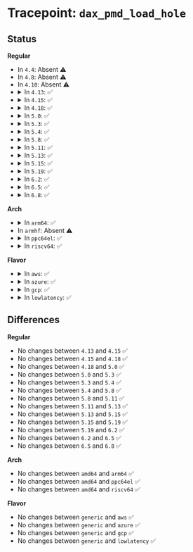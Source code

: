 # Tracepoint: <code>dax_pmd_load_hole</code>

## Status
<b>Regular</b>
<ul>
<li>
In <code>4.4</code>: Absent ⚠️
</li>
<li>
In <code>4.8</code>: Absent ⚠️
</li>
<li>
In <code>4.10</code>: Absent ⚠️
</li>
<li>
<details>
<summary>In <code>4.13</code>: ✅</summary>

Event:

```c
struct trace_event_raw_dax_pmd_load_hole_class {
    struct trace_entry ent;
    long unsigned int ino;
    long unsigned int vm_flags;
    long unsigned int address;
    struct page *zero_page;
    void *radix_entry;
    dev_t dev;
    char __data[0];
};
```
Function:

```c
void trace_event_raw_event_dax_pmd_load_hole_class(void *__data, struct inode *inode, struct vm_fault *vmf, struct page *zero_page, void *radix_entry);
```
</details>
</li>
<li>
<details>
<summary>In <code>4.15</code>: ✅</summary>

Event:

```c
struct trace_event_raw_dax_pmd_load_hole_class {
    struct trace_entry ent;
    long unsigned int ino;
    long unsigned int vm_flags;
    long unsigned int address;
    struct page *zero_page;
    void *radix_entry;
    dev_t dev;
    char __data[0];
};
```
Function:

```c
void trace_event_raw_event_dax_pmd_load_hole_class(void *__data, struct inode *inode, struct vm_fault *vmf, struct page *zero_page, void *radix_entry);
```
</details>
</li>
<li>
<details>
<summary>In <code>4.18</code>: ✅</summary>

Event:

```c
struct trace_event_raw_dax_pmd_load_hole_class {
    struct trace_entry ent;
    long unsigned int ino;
    long unsigned int vm_flags;
    long unsigned int address;
    struct page *zero_page;
    void *radix_entry;
    dev_t dev;
    char __data[0];
};
```
Function:

```c
void trace_event_raw_event_dax_pmd_load_hole_class(void *__data, struct inode *inode, struct vm_fault *vmf, struct page *zero_page, void *radix_entry);
```
</details>
</li>
<li>
<details>
<summary>In <code>5.0</code>: ✅</summary>

Event:

```c
struct trace_event_raw_dax_pmd_load_hole_class {
    struct trace_entry ent;
    long unsigned int ino;
    long unsigned int vm_flags;
    long unsigned int address;
    struct page *zero_page;
    void *radix_entry;
    dev_t dev;
    char __data[0];
};
```
Function:

```c
void trace_event_raw_event_dax_pmd_load_hole_class(void *__data, struct inode *inode, struct vm_fault *vmf, struct page *zero_page, void *radix_entry);
```
</details>
</li>
<li>
<details>
<summary>In <code>5.3</code>: ✅</summary>

Event:

```c
struct trace_event_raw_dax_pmd_load_hole_class {
    struct trace_entry ent;
    long unsigned int ino;
    long unsigned int vm_flags;
    long unsigned int address;
    struct page *zero_page;
    void *radix_entry;
    dev_t dev;
    char __data[0];
};
```
Function:

```c
void trace_event_raw_event_dax_pmd_load_hole_class(void *__data, struct inode *inode, struct vm_fault *vmf, struct page *zero_page, void *radix_entry);
```
</details>
</li>
<li>
<details>
<summary>In <code>5.4</code>: ✅</summary>

Event:

```c
struct trace_event_raw_dax_pmd_load_hole_class {
    struct trace_entry ent;
    long unsigned int ino;
    long unsigned int vm_flags;
    long unsigned int address;
    struct page *zero_page;
    void *radix_entry;
    dev_t dev;
    char __data[0];
};
```
Function:

```c
void trace_event_raw_event_dax_pmd_load_hole_class(void *__data, struct inode *inode, struct vm_fault *vmf, struct page *zero_page, void *radix_entry);
```
</details>
</li>
<li>
<details>
<summary>In <code>5.8</code>: ✅</summary>

Event:

```c
struct trace_event_raw_dax_pmd_load_hole_class {
    struct trace_entry ent;
    long unsigned int ino;
    long unsigned int vm_flags;
    long unsigned int address;
    struct page *zero_page;
    void *radix_entry;
    dev_t dev;
    char __data[0];
};
```
Function:

```c
void trace_event_raw_event_dax_pmd_load_hole_class(void *__data, struct inode *inode, struct vm_fault *vmf, struct page *zero_page, void *radix_entry);
```
</details>
</li>
<li>
<details>
<summary>In <code>5.11</code>: ✅</summary>

Event:

```c
struct trace_event_raw_dax_pmd_load_hole_class {
    struct trace_entry ent;
    long unsigned int ino;
    long unsigned int vm_flags;
    long unsigned int address;
    struct page *zero_page;
    void *radix_entry;
    dev_t dev;
    char __data[0];
};
```
Function:

```c
void trace_event_raw_event_dax_pmd_load_hole_class(void *__data, struct inode *inode, struct vm_fault *vmf, struct page *zero_page, void *radix_entry);
```
</details>
</li>
<li>
<details>
<summary>In <code>5.13</code>: ✅</summary>

Event:

```c
struct trace_event_raw_dax_pmd_load_hole_class {
    struct trace_entry ent;
    long unsigned int ino;
    long unsigned int vm_flags;
    long unsigned int address;
    struct page *zero_page;
    void *radix_entry;
    dev_t dev;
    char __data[0];
};
```
Function:

```c
void trace_event_raw_event_dax_pmd_load_hole_class(void *__data, struct inode *inode, struct vm_fault *vmf, struct page *zero_page, void *radix_entry);
```
</details>
</li>
<li>
<details>
<summary>In <code>5.15</code>: ✅</summary>

Event:

```c
struct trace_event_raw_dax_pmd_load_hole_class {
    struct trace_entry ent;
    long unsigned int ino;
    long unsigned int vm_flags;
    long unsigned int address;
    struct page *zero_page;
    void *radix_entry;
    dev_t dev;
    char __data[0];
};
```
Function:

```c
void trace_event_raw_event_dax_pmd_load_hole_class(void *__data, struct inode *inode, struct vm_fault *vmf, struct page *zero_page, void *radix_entry);
```
</details>
</li>
<li>
<details>
<summary>In <code>5.19</code>: ✅</summary>

Event:

```c
struct trace_event_raw_dax_pmd_load_hole_class {
    struct trace_entry ent;
    long unsigned int ino;
    long unsigned int vm_flags;
    long unsigned int address;
    struct page *zero_page;
    void *radix_entry;
    dev_t dev;
    char __data[0];
};
```
Function:

```c
void trace_event_raw_event_dax_pmd_load_hole_class(void *__data, struct inode *inode, struct vm_fault *vmf, struct page *zero_page, void *radix_entry);
```
</details>
</li>
<li>
<details>
<summary>In <code>6.2</code>: ✅</summary>

Event:

```c
struct trace_event_raw_dax_pmd_load_hole_class {
    struct trace_entry ent;
    long unsigned int ino;
    long unsigned int vm_flags;
    long unsigned int address;
    struct page *zero_page;
    void *radix_entry;
    dev_t dev;
    char __data[0];
};
```
Function:

```c
void trace_event_raw_event_dax_pmd_load_hole_class(void *__data, struct inode *inode, struct vm_fault *vmf, struct page *zero_page, void *radix_entry);
```
</details>
</li>
<li>
<details>
<summary>In <code>6.5</code>: ✅</summary>

Event:

```c
struct trace_event_raw_dax_pmd_load_hole_class {
    struct trace_entry ent;
    long unsigned int ino;
    long unsigned int vm_flags;
    long unsigned int address;
    struct page *zero_page;
    void *radix_entry;
    dev_t dev;
    char __data[0];
};
```
Function:

```c
void trace_event_raw_event_dax_pmd_load_hole_class(void *__data, struct inode *inode, struct vm_fault *vmf, struct page *zero_page, void *radix_entry);
```
</details>
</li>
<li>
<details>
<summary>In <code>6.8</code>: ✅</summary>

Event:

```c
struct trace_event_raw_dax_pmd_load_hole_class {
    struct trace_entry ent;
    long unsigned int ino;
    long unsigned int vm_flags;
    long unsigned int address;
    struct page *zero_page;
    void *radix_entry;
    dev_t dev;
    char __data[0];
};
```
Function:

```c
void trace_event_raw_event_dax_pmd_load_hole_class(void *__data, struct inode *inode, struct vm_fault *vmf, struct page *zero_page, void *radix_entry);
```
</details>
</li>
</ul>
<b>Arch</b>
<ul>
<li>
<details>
<summary>In <code>arm64</code>: ✅</summary>

Event:

```c
struct trace_event_raw_dax_pmd_load_hole_class {
    struct trace_entry ent;
    long unsigned int ino;
    long unsigned int vm_flags;
    long unsigned int address;
    struct page *zero_page;
    void *radix_entry;
    dev_t dev;
    char __data[0];
};
```
Function:

```c
void trace_event_raw_event_dax_pmd_load_hole_class(void *__data, struct inode *inode, struct vm_fault *vmf, struct page *zero_page, void *radix_entry);
```
</details>
</li>
<li>
In <code>armhf</code>: Absent ⚠️
</li>
<li>
<details>
<summary>In <code>ppc64el</code>: ✅</summary>

Event:

```c
struct trace_event_raw_dax_pmd_load_hole_class {
    struct trace_entry ent;
    long unsigned int ino;
    long unsigned int vm_flags;
    long unsigned int address;
    struct page *zero_page;
    void *radix_entry;
    dev_t dev;
    char __data[0];
};
```
Function:

```c
void trace_event_raw_event_dax_pmd_load_hole_class(void *__data, struct inode *inode, struct vm_fault *vmf, struct page *zero_page, void *radix_entry);
```
</details>
</li>
<li>
<details>
<summary>In <code>riscv64</code>: ✅</summary>

Event:

```c
struct trace_event_raw_dax_pmd_load_hole_class {
    struct trace_entry ent;
    long unsigned int ino;
    long unsigned int vm_flags;
    long unsigned int address;
    struct page *zero_page;
    void *radix_entry;
    dev_t dev;
    char __data[0];
};
```
Function:

```c
void trace_event_raw_event_dax_pmd_load_hole_class(void *__data, struct inode *inode, struct vm_fault *vmf, struct page *zero_page, void *radix_entry);
```
</details>
</li>
</ul>
<b>Flavor</b>
<ul>
<li>
<details>
<summary>In <code>aws</code>: ✅</summary>

Event:

```c
struct trace_event_raw_dax_pmd_load_hole_class {
    struct trace_entry ent;
    long unsigned int ino;
    long unsigned int vm_flags;
    long unsigned int address;
    struct page *zero_page;
    void *radix_entry;
    dev_t dev;
    char __data[0];
};
```
Function:

```c
void trace_event_raw_event_dax_pmd_load_hole_class(void *__data, struct inode *inode, struct vm_fault *vmf, struct page *zero_page, void *radix_entry);
```
</details>
</li>
<li>
<details>
<summary>In <code>azure</code>: ✅</summary>

Event:

```c
struct trace_event_raw_dax_pmd_load_hole_class {
    struct trace_entry ent;
    long unsigned int ino;
    long unsigned int vm_flags;
    long unsigned int address;
    struct page *zero_page;
    void *radix_entry;
    dev_t dev;
    char __data[0];
};
```
Function:

```c
void trace_event_raw_event_dax_pmd_load_hole_class(void *__data, struct inode *inode, struct vm_fault *vmf, struct page *zero_page, void *radix_entry);
```
</details>
</li>
<li>
<details>
<summary>In <code>gcp</code>: ✅</summary>

Event:

```c
struct trace_event_raw_dax_pmd_load_hole_class {
    struct trace_entry ent;
    long unsigned int ino;
    long unsigned int vm_flags;
    long unsigned int address;
    struct page *zero_page;
    void *radix_entry;
    dev_t dev;
    char __data[0];
};
```
Function:

```c
void trace_event_raw_event_dax_pmd_load_hole_class(void *__data, struct inode *inode, struct vm_fault *vmf, struct page *zero_page, void *radix_entry);
```
</details>
</li>
<li>
<details>
<summary>In <code>lowlatency</code>: ✅</summary>

Event:

```c
struct trace_event_raw_dax_pmd_load_hole_class {
    struct trace_entry ent;
    long unsigned int ino;
    long unsigned int vm_flags;
    long unsigned int address;
    struct page *zero_page;
    void *radix_entry;
    dev_t dev;
    char __data[0];
};
```
Function:

```c
void trace_event_raw_event_dax_pmd_load_hole_class(void *__data, struct inode *inode, struct vm_fault *vmf, struct page *zero_page, void *radix_entry);
```
</details>
</li>
</ul>

## Differences
<b>Regular</b>
<ul>
<li>
No changes between <code>4.13</code> and <code>4.15</code> ✅
</li>
<li>
No changes between <code>4.15</code> and <code>4.18</code> ✅
</li>
<li>
No changes between <code>4.18</code> and <code>5.0</code> ✅
</li>
<li>
No changes between <code>5.0</code> and <code>5.3</code> ✅
</li>
<li>
No changes between <code>5.3</code> and <code>5.4</code> ✅
</li>
<li>
No changes between <code>5.4</code> and <code>5.8</code> ✅
</li>
<li>
No changes between <code>5.8</code> and <code>5.11</code> ✅
</li>
<li>
No changes between <code>5.11</code> and <code>5.13</code> ✅
</li>
<li>
No changes between <code>5.13</code> and <code>5.15</code> ✅
</li>
<li>
No changes between <code>5.15</code> and <code>5.19</code> ✅
</li>
<li>
No changes between <code>5.19</code> and <code>6.2</code> ✅
</li>
<li>
No changes between <code>6.2</code> and <code>6.5</code> ✅
</li>
<li>
No changes between <code>6.5</code> and <code>6.8</code> ✅
</li>
</ul>
<b>Arch</b>
<ul>
<li>
No changes between <code>amd64</code> and <code>arm64</code> ✅
</li>
<li>
No changes between <code>amd64</code> and <code>ppc64el</code> ✅
</li>
<li>
No changes between <code>amd64</code> and <code>riscv64</code> ✅
</li>
</ul>
<b>Flavor</b>
<ul>
<li>
No changes between <code>generic</code> and <code>aws</code> ✅
</li>
<li>
No changes between <code>generic</code> and <code>azure</code> ✅
</li>
<li>
No changes between <code>generic</code> and <code>gcp</code> ✅
</li>
<li>
No changes between <code>generic</code> and <code>lowlatency</code> ✅
</li>
</ul>
